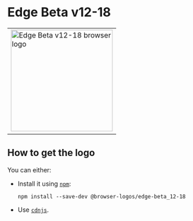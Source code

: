 Edge Beta v12-18
================

<table>
    <tr height=240>
        <td>
            <a href="https://github.com/alrra/browser-logos/tree/1bf5352426f6a1784eaa6af706d89aee01668cb7/src/archive/edge-beta_12-18">
                <img width=230 src="https://raw.githubusercontent.com/alrra/browser-logos/1bf5352426f6a1784eaa6af706d89aee01668cb7/src/archive/edge-beta_12-18/edge-beta_12-18_512x512.png" alt="Edge Beta v12-18 browser logo">
            </a>
        </td>
    </tr>
</table>

How to get the logo
-------------------

You can either:

* Install it using [`npm`][npm]:

  `npm install --save-dev @browser-logos/edge-beta_12-18`

* Use [`cdnjs`][cdnjs].

<!-- Link labels: -->

[cdnjs]: https://cdnjs.com/libraries/browser-logos
[npm]: https://www.npmjs.com/
